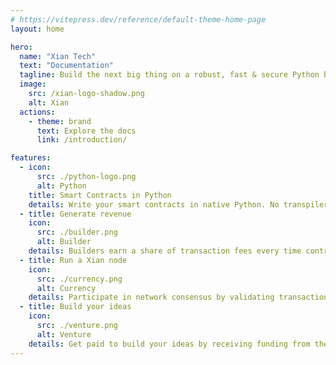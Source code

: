 ```yaml
---
# https://vitepress.dev/reference/default-theme-home-page
layout: home

hero:
  name: "Xian Tech"
  text: "Documentation"
  tagline: Build the next big thing on a robust, fast & secure Python blockchain.
  image:
    src: /xian-logo-shadow.png
    alt: Xian
  actions:
    - theme: brand
      text: Explore the docs
      link: /introduction/

features:
  - icon: 
      src: ./python-logo.png
      alt: Python
    title: Smart Contracts in Python
    details: Write your smart contracts in native Python. No transpiler necessary.
  - title: Generate revenue
    icon:
      src: ./builder.png
      alt: Builder
    details: Builders earn a share of transaction fees every time contracts they wrote are used.
  - title: Run a Xian node
    icon:
      src: ./currency.png
      alt: Currency
    details: Participate in network consensus by validating transactions & earn rewards.
  - title: Build your ideas
    icon:
      src: ./venture.png
      alt: Venture
    details: Get paid to build your ideas by receiving funding from the Xian DAO.
---
```


